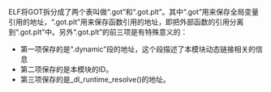 ELF将GOT拆分成了两个表叫做“.got”和“.got.plt”。其中“.got”用来保存全局变量引用的地址，“.got.plt”用来保存函数引用的地址，即把外部函数的引用分离到“.got.plt”中。另外“.got.plt”的前三项是有特殊意义的：

+ 第一项保存的是“.dynamic”段的地址，这个段描述了本模块动态链接相关的信息
+ 第二项保存的是本模块的ID。
+ 第三项保存的是_dl_runtime_resolve()的地址。